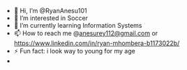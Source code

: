 - 👋 Hi, I’m @RyanAnesu101
- 👀 I’m interested in Soccer
- 🌱 I’m currently learning Information Systems
- 📫 How to reach me @anesurey112@gmail.com or https://www.linkedin.com/in/ryan-mhombera-b1173022b/
- ⚡ Fun fact: i look way to young for my age
- 

<!---
RyanAnesu101/RyanAnesu101 is a ✨ special ✨ repository because its `README.md` (this file) appears on your GitHub profile.
You can click the Preview link to take a look at your changes.
--->
